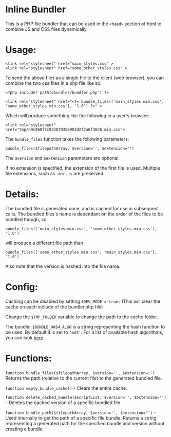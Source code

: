 # Inline Bundler 

This is a PHP file bundler that can be used in the `<head>` section of html to combine JS and CSS files dynamically.

# Usage:

    <link rel="stylesheet" href="main_styles.css" >
    <link rel="stylesheet" href="some_other_styles.css" >

To send the above files as a single file to the client (web browser),
you can combine the two css files in a php file like so:
  
    <?php include('pathtobundler/bundler.php') ?>
  
    <link rel="stylesheet" href="<?= bundle_files(['main_styles.min.css', 'some_other_styles.min.css'], '1.0') ?>" >

Which will produce something like the following in a user's browser:
     
    <link rel="stylesheet" href="tmp/d9c860f7c833879356983d2f2a6f30d6.min.css">
    
The `bundle_files` function takes the following parameters:

`bundle_files($filepathArray, $version='', $extension='')`

The `$version` and `$extension` parameters are optional.

If no extension is specified, the extension of the first file is used. 
Multiple file extensions, such as `.min.js` are preserved.

# Details:

The bundled file is generated once, and is cached for use in subsequent calls.
The bundled files's name is dependant on the order of the files to be bundled though, so 

`bundle_files(['main_styles.min.css', 'some_other_styles.min.css'], '1.0')`

will produce a different file path than 

`bundle_files(['some_other_styles.min.css', 'main_styles.min.css'], '1.0')` 

Also note that the version is hashed into the file name.

# Config:

Caching can be disabled by setting `$DEV_MODE = true;` 
(This will clear the cache on each include of the bundler.php file)

Change the `$TMP_FOLDER` variable to change the path to the cache folder.

The bundler `$BUNDLE_HASH_ALGO` is a string representing the hash function to be used. By default it is set to `'md5'`. 
For a list of available hash algorithms, you can look [here](http://php.net/manual/en/function.hash-algos.php).

# Functions: 

`function bundle_files($filepathArray, $version='', $extension='')` - Returns the path (relative to the current file) to the generated bundled file.

`function empty_bundle_cache()` - Clears the entire cache.

`function delete_cached_bundle($scriptList, $version='', $extension='')` - Deletes the cached version of a specific bundled file.

`function bundle_path($filepathArray, $version='', $extension='')` - Used internally to get the path of a specific file bundle. Returns a string representing a generated path for the specified bundle and version without creating a bundle. 
